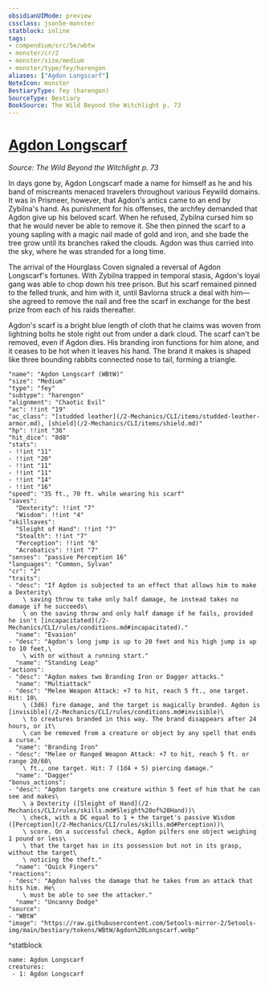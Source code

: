 ```yaml
---
obsidianUIMode: preview
cssclass: json5e-monster
statblock: inline
tags:
- compendium/src/5e/wbtw
- monster/cr/2
- monster/size/medium
- monster/type/fey/harengon
aliases: ["Agdon Longscarf"]
NoteIcon: monster
BestiaryType: fey (harengon)
SourceType: Bestiary
BookSource: The Wild Beyond the Witchlight p. 73
---
```

# [Agdon Longscarf](2-Mechanics\CLI\bestiary\npc/agdon-longscarf-wbtw.md)
*Source: The Wild Beyond the Witchlight p. 73*  

In days gone by, Agdon Longscarf made a name for himself as he and his band of miscreants menaced travelers throughout various Feywild domains. It was in Prismeer, however, that Agdon's antics came to an end by Zybilna's hand. As punishment for his offenses, the archfey demanded that Agdon give up his beloved scarf. When he refused, Zybilna cursed him so that he would never be able to remove it. She then pinned the scarf to a young sapling with a magic nail made of gold and iron, and she bade the tree grow until its branches raked the clouds. Agdon was thus carried into the sky, where he was stranded for a long time.

The arrival of the Hourglass Coven signaled a reversal of Agdon Longscarf's fortunes. With Zybilna trapped in temporal stasis, Agdon's loyal gang was able to chop down his tree prison. But his scarf remained pinned to the felled trunk, and him with it, until Bavlorna struck a deal with him—she agreed to remove the nail and free the scarf in exchange for the best prize from each of his raids thereafter.

Agdon's scarf is a bright blue length of cloth that he claims was woven from lightning bolts he stole right out from under a dark cloud. The scarf can't be removed, even if Agdon dies. His branding iron functions for him alone, and it ceases to be hot when it leaves his hand. The brand it makes is shaped like three bounding rabbits connected nose to tail, forming a triangle.

```statblock
"name": "Agdon Longscarf (WBtW)"
"size": "Medium"
"type": "fey"
"subtype": "harengon"
"alignment": "Chaotic Evil"
"ac": !!int "19"
"ac_class": "[studded leather](/2-Mechanics/CLI/items/studded-leather-armor.md), [shield](/2-Mechanics/CLI/items/shield.md)"
"hp": !!int "36"
"hit_dice": "8d8"
"stats":
- !!int "11"
- !!int "20"
- !!int "11"
- !!int "11"
- !!int "14"
- !!int "16"
"speed": "35 ft., 70 ft. while wearing his scarf"
"saves":
  "Dexterity": !!int "7"
  "Wisdom": !!int "4"
"skillsaves":
  "Sleight of Hand": !!int "7"
  "Stealth": !!int "7"
  "Perception": !!int "6"
  "Acrobatics": !!int "7"
"senses": "passive Perception 16"
"languages": "Common, Sylvan"
"cr": "2"
"traits":
- "desc": "If Agdon is subjected to an effect that allows him to make a Dexterity\
    \ saving throw to take only half damage, he instead takes no damage if he succeeds\
    \ on the saving throw and only half damage if he fails, provided he isn't [incapacitated](/2-Mechanics/CLI/rules/conditions.md#incapacitated)."
  "name": "Evasion"
- "desc": "Agdon's long jump is up to 20 feet and his high jump is up to 10 feet,\
    \ with or without a running start."
  "name": "Standing Leap"
"actions":
- "desc": "Agdon makes two Branding Iron or Dagger attacks."
  "name": "Multiattack"
- "desc": "Melee Weapon Attack: +7 to hit, reach 5 ft., one target. Hit: 10\
    \ (3d6) fire damage, and the target is magically branded. Agdon is [invisible](/2-Mechanics/CLI/rules/conditions.md#invisible)\
    \ to creatures branded in this way. The brand disappears after 24 hours, or it\
    \ can be removed from a creature or object by any spell that ends a curse."
  "name": "Branding Iron"
- "desc": "Melee or Ranged Weapon Attack: +7 to hit, reach 5 ft. or range 20/60\
    \ ft., one target. Hit: 7 (1d4 + 5) piercing damage."
  "name": "Dagger"
"bonus_actions":
- "desc": "Agdon targets one creature within 5 feet of him that he can see and makes\
    \ a Dexterity ([Sleight of Hand](/2-Mechanics/CLI/rules/skills.md#Sleight%20of%20Hand))\
    \ check, with a DC equal to 1 + the target's passive Wisdom ([Perception](/2-Mechanics/CLI/rules/skills.md#Perception))\
    \ score. On a successful check, Agdon pilfers one object weighing 1 pound or less\
    \ that the target has in its possession but not in its grasp, without the target\
    \ noticing the theft."
  "name": "Quick Fingers"
"reactions":
- "desc": "Agdon halves the damage that he takes from an attack that hits him. He\
    \ must be able to see the attacker."
  "name": "Uncanny Dodge"
"source":
- "WBtW"
"image": "https://raw.githubusercontent.com/5etools-mirror-2/5etools-img/main/bestiary/tokens/WBtW/Agdon%20Longscarf.webp"
```
^statblock

```encounter-table
name: Agdon Longscarf
creatures:
 - 1: Agdon Longscarf
```